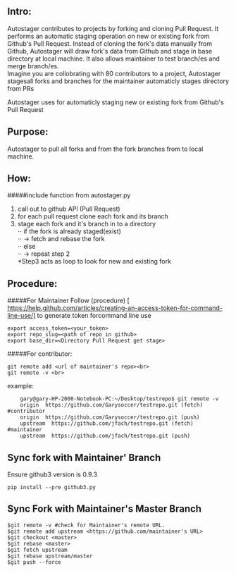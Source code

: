 Intro: 
--------

Autostager contributes to projects by forking and cloning Pull Request. It performs an automatic staging operation on new or existing fork from Github's Pull Request. Instead of cloning the fork's data manually from Github, Autostager will draw fork's data from Github and stage in base directory at local machine. It also allows maintainer to test branch/es and  merge branch/es.  
Imagine you are collobrating with 80 contributors to a project, Autostager stagesall forks and branches for the maintainer automaticly stages directory from PRs

Autostager uses for automaticly staging new or existing fork from Github's Pull Request  


Purpose:
--------

Autostager to pull all forks and from the fork branches from <repo> to local machine.  

How:  
--------
#####include function from autostager.py
1. call out to github APl (Pull Request)
2. for each pull request clone each fork and its branch   
3. stage each fork and it's branch in to a directory  
⋅⋅ if the fork is already staged(exist)  
⋅⋅ -> fetch and rebase the fork   
⋅⋅ else  
⋅⋅ -> repeat step 2  
*Step3 acts as loop to look for new and existing fork<br> 

Procedure:  
---------
#####For Maintainer
Follow (procedure) [ https://help.github.com/articles/creating-an-access-token-for-command-line-use/] to generate token forcommand line use
```
export access_token=<your_token>
export repo_slug=<path of repo in github>
export base_dir=<Directory Pull Request get stage>
```
#####For contributor:
```	
git remote add <url of maintainer's repo><br>
git remote -v <br>
``` 	

example:
```
	gary@gary-HP-2000-Notebook-PC:~/Desktop/testrepo$ git remote -v 
	origin	https://github.com/Garysoccer/testrepo.git (fetch) #contributor
	origin	https://github.com/Garysoccer/testrepo.git (push)
	upstream  https://github.com/jfach/testrepo.git (fetch) #maintainer	
	upstream  https://github.com/jfach/testrepo.git (push)

```
Sync fork with Maintainer' Branch 
----------
Ensure github3 version is 0.9.3
```
pip install --pre github3.py

```
Sync Fork with Maintainer's Master Branch
--------
```
$git remote -v #check for Maintainer's remote URL. 
$git remote add upstream <https://github.com/maintainer's URL> 
$git checkout <master>
$git rebase <master>
$git fetch upstream
$git rebase upstream/master
$git push --force

```



